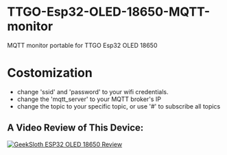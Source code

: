 # TTGO-Esp32-OLED-18650-MQTT-monitor
MQTT monitor portable for TTGO Esp32 OLED 18650

# Costomization
- change 'ssid' and 'password' to your wifi credentials.
- change the 'mqtt_server' to your MQTT broker's IP
- change the topic to your specific topic, or use '#' to subscribe all topics


## A Video Review of This Device:
[![GeekSloth ESP32 OLED 18650 Review](https://i.ytimg.com/vi/EY6u7Y-fVrs/maxresdefault.jpg)](https://www.youtube.com/watch?app=desktop&v=EY6u7Y-fVrs)

